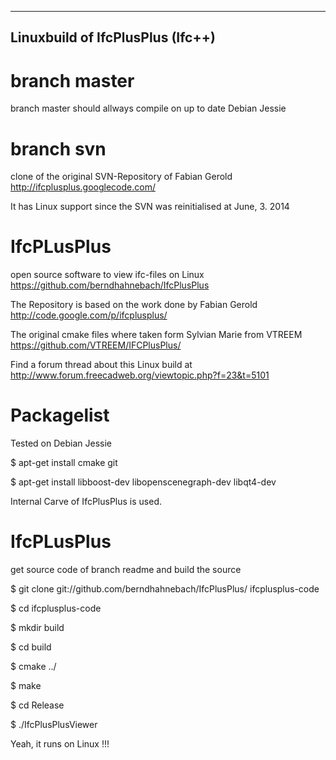 ----------------------------------
Linuxbuild of IfcPlusPlus (Ifc++)
----------------------------------


branch master
=============
branch master should allways compile on up to date Debian Jessie



branch svn
=============
clone of the original SVN-Repository of Fabian Gerold  http://ifcplusplus.googlecode.com/

It has Linux support since the SVN was reinitialised at June, 3. 2014




IfcPLusPlus
============
open source software to view ifc-files on Linux
https://github.com/berndhahnebach/IfcPlusPlus

The Repository is based on the work done by Fabian Gerold 
http://code.google.com/p/ifcplusplus/

The original cmake files where taken form Sylvian Marie from VTREEM
https://github.com/VTREEM/IFCPlusPlus/

Find a forum thread about this Linux build at
http://www.forum.freecadweb.org/viewtopic.php?f=23&t=5101


Packagelist
===========
Tested on Debian Jessie

$ apt-get install cmake git 

$ apt-get install libboost-dev libopenscenegraph-dev libqt4-dev


Internal Carve of IfcPlusPlus is used.


IfcPLusPlus
===========
get source code of branch readme and build the source

$ git clone git://github.com/berndhahnebach/IfcPlusPlus/  ifcplusplus-code

$ cd ifcplusplus-code

$ mkdir build

$ cd build

$ cmake ../

$ make

$ cd Release

$ ./IfcPlusPlusViewer


Yeah, it runs on Linux !!!

